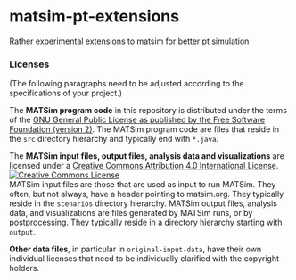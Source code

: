 # matsim-pt-extensions

Rather experimental extensions to matsim for better pt simulation

### Licenses
(The following paragraphs need to be adjusted according to the specifications of your project.)

The **MATSim program code** in this repository is distributed under the terms of the [GNU General Public License as published by the Free Software Foundation (version 2)](https://www.gnu.org/licenses/old-licenses/gpl-2.0.en.html). The MATSim program code are files that reside in the `src` directory hierarchy and typically end with `*.java`.

The **MATSim input files, output files, analysis data and visualizations** are licensed under a <a rel="license" href="http://creativecommons.org/licenses/by/4.0/">Creative Commons Attribution 4.0 International License</a>.
<a rel="license" href="http://creativecommons.org/licenses/by/4.0/"><img alt="Creative Commons License" style="border-width:0" src="https://i.creativecommons.org/l/by/4.0/80x15.png" /></a><br /> MATSim input files are those that are used as input to run MATSim. They often, but not always, have a header pointing to matsim.org. They typically reside in the `scenarios` directory hierarchy. MATSim output files, analysis data, and visualizations are files generated by MATSim runs, or by postprocessing.  They typically reside in a directory hierarchy starting with `output`.

**Other data files**, in particular in `original-input-data`, have their own individual licenses that need to be individually clarified with the copyright holders.
